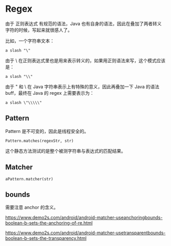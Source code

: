 # Regex

由于 正则表达式 有规范的语法，Java 也有自身的语法，因此在叠加了两者转义字符的时候，写起来就很感人了。

比如，一个字符串文本：

    a slash "\"
    
由于 \ 在正则表达式里也是用来表示转义的，如果用正则语法来写，这个模式应该是：

    a slash "\\"

    
由于 " 和 \ 在 Java 字符串表示上有特殊的意义，因此再叠加一下 Java 的语法 buff，最终在 Java 的 regex 上需要表示为：
                                
    a slash \"\\\\\"

## Pattern

Pattern 是不可变的，因此是线程安全的。

    Pattern.matches(regexStr, str)

这个静态方法测试的是整个被测字符串与表达式的匹配结果。


## Matcher

    aPattern.matcher(str)

## bounds

需要注意 anchor 的含义。

https://www.demo2s.com/android/android-matcher-useanchoringbounds-boolean-b-sets-the-anchoring-of-re.html

https://www.demo2s.com/android/android-matcher-usetransparentbounds-boolean-b-sets-the-transparency.html
